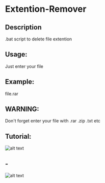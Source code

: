 # Extention-Remover

## Description
.bat script to delete file extention

## Usage:
Just enter your file

## Example:
file.rar

## WARNING: 
Don't forget enter your file with .rar .zip .txt etc

## Tutorial:
![alt text](https://i.hizliresim.com/wCUteJ.png)
## -
![alt text](https://i.hizliresim.com/jY9sJs.png)
